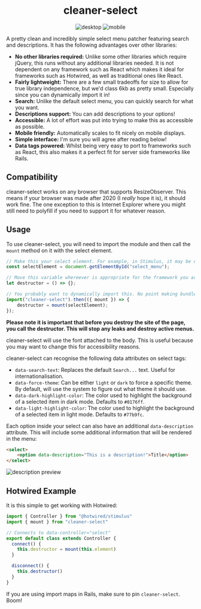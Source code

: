<h1 style="text-align: center">cleaner-select</h1>

<p style="text-align: center">
<img alt="desktop" src="https://i.imgur.com/hcRdCr0.gif" />
<img alt="mobile" src="https://i.imgur.com/gMeLZYG.gif" />
</p>

A pretty clean and incredibly simple select menu patcher featuring search and descriptions. It has the following advantages over other libraries:
- **No other libraries required:** Unlike some other libraries which require jQuery, this runs without any additional libraries needed. It is not dependent on any framework such as React which makes it ideal for frameworks such as Hotwired, as well as traditional ones like React.
- **Fairly lightweight:** There are a few small tradeoffs for size to allow for true library independence, but we'd class 6kb as pretty small. Especially since you can dynamically import it in!
- **Search:** Unlike the default select menu, you can quickly search for what you want.
- **Descriptions support:** You can add descriptions to your options!
- **Accessible:** A lot of effort was put into trying to make this as accessible as possible.
- **Mobile friendly:** Automatically scales to fit nicely on mobile displays.
- **Simple interface:** I'm sure you will agree after reading below!
- **Data tags powered:** Whilst being very easy to port to frameworks such as React, this also makes it a perfect fit for server side frameworks like Rails.

## Compatibility

cleaner-select works on any browser that supports ResizeObserver. This means if your browser was made after 2020 (I *really* hope it is), it should work fine. The one exception to this is Internet Explorer where you might still need to polyfill if you need to support it for whatever reason.

## Usage

To use cleaner-select, you will need to import the module and then call the `mount` method on it with the select element.
```js
// Make this your select element. For example, in Stimulus, it may be desirable to put all this in a controller and use `this.element` instead of a variable.
const selectElement = document.getElementById("select_menu");

// Move this variable whereever is appropriate for the framework you are using.
let destructor = () => {};

// You probably want to dynamically import this. No point making bundles bigger than needed for something dynamic.
import("cleaner-select").then(({ mount }) => {
    destructor = mount(selectElement);
});
```

**Please note it is important that before you destroy the site of the page, you call the destructor. This will stop any leaks and destroy active menus.**

cleaner-select will use the font attached to the body. This is useful because you may want to change this for accessibility reasons.

cleaner-select can recognise the following data attributes on select tags:
- `data-search-text`: Replaces the default `Search...` text. Useful for internationalisation.
- `data-force-theme`: Can be either `light` or `dark` to force a specific theme. By default, will use the system to figure out what theme it should use.
- `data-dark-highlight-color`: The color used to highlight the background of a selected item in dark mode. Defaults to `#0176ff`.
- `data-light-highlight-color`: The color used to highlight the background of a selected item in light mode. Defaults to `#77b9fc`.

Each option inside your select can also have an additional `data-description` attribute. This will include some additional information that will be rendered in the menu:

```html
<select>
    <option data-description="This is a description!">Title</option>
</select>
```
![description preview](https://i.imgur.com/oFN0Yc4.png)

## Hotwired Example

It is this simple to get working with Hotwired:
```js
import { Controller } from "@hotwired/stimulus"
import { mount } from "cleaner-select"

// Connects to data-controller="select"
export default class extends Controller {
  connect() {
    this.destructor = mount(this.element)
  }

  disconnect() {
    this.destructor()
  }
}
```
If you are using import maps in Rails, make sure to pin `cleaner-select`. Boom!
